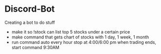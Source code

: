 # Discord-Bot

Creating a bot to do stuff

- make it so !stock can list top 5 stocks under a certain price
- make command that gets chart of stocks with 1 day, 1 week, 1 month
- run command auto every hour stop at 4:00/6:00 pm when trading ends, start command 9:30AM
